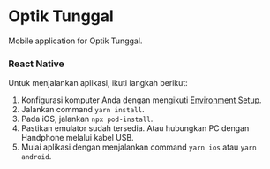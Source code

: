 # Optik Tunggal

Mobile application for Optik Tunggal.

### React Native

Untuk menjalankan aplikasi, ikuti langkah berikut:

1. Konfigurasi komputer Anda dengan mengikuti [Environment Setup](https://reactnative.dev/docs/environment-setup "Environment Setup").
2. Jalankan command `yarn install`.
3. Pada iOS, jalankan `npx pod-install`.
4. Pastikan emulator sudah tersedia. Atau hubungkan PC dengan Handphone melalui kabel USB.
5. Mulai aplikasi dengan menjalankan command `yarn ios` atau `yarn android`.

